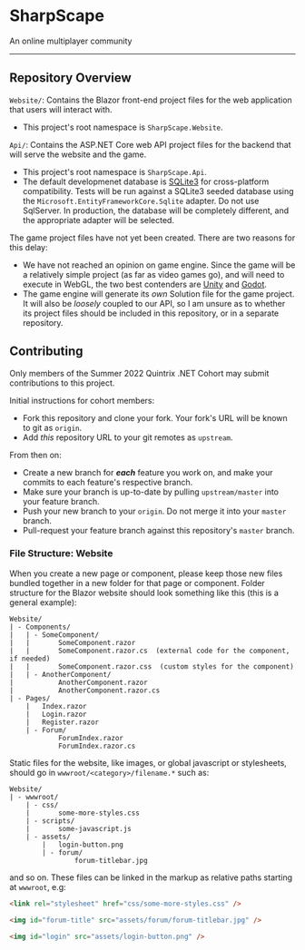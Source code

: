 # SharpScape

An online multiplayer community

---

## Repository Overview

`Website/`: Contains the Blazor front-end project files for the web application that users will interact with.
 - This project's root namespace is `SharpScape.Website`.

`Api/`: Contains the ASP.NET Core web API project files for the backend that will serve the website and the game.
 - This project's root namespace is `SharpScape.Api`.
 - The default developmenet database is [SQLite3](https://www.sqlite.org/index.html) for cross-platform compatibility.  Tests will be run against a SQLite3 seeded database using the `Microsoft.EntityFrameworkCore.Sqlite` adapter.  Do not use SqlServer.  In production, the database will be completely different, and the appropriate adapter will be selected.

The game project files have not yet been created.  There are two reasons for this delay:
 - We have not reached an opinion on game engine.  Since the game will be a relatively simple project (as far as video games go), and will need to execute in WebGL, the two best contenders are [Unity](https://unity.com) and [Godot](https://godotengine.org).
 - The game engine will generate its *own* Solution file for the game project.  It will also be *loosely* coupled to our API, so I am unsure as to whether its project files should be included in this repository, or in a separate repository.

## Contributing

Only members of the Summer 2022 Quintrix .NET Cohort may submit contributions to this project.

Initial instructions for cohort members:
 - Fork this repository and clone your fork.  Your fork's URL will be known to git as `origin`.
 - Add *this* repository URL to your git remotes as `upstream`.

From then on:
 - Create a new branch for ***each*** feature you work on, and make your commits to each feature's respective branch.
 - Make sure your branch is up-to-date by pulling `upstream/master` into your feature branch.
 - Push your new branch to your `origin`.  Do not merge it into your `master` branch.
 - Pull-request your feature branch against this repository's `master` branch.

### File Structure: Website

When you create a new page or component, please keep those new files bundled together in a new folder for that page or component.  Folder structure for the Blazor website should look something like this (this is a general example):
```
Website/
| - Components/
|   | - SomeComponent/
|   |       SomeComponent.razor
|   |       SomeComponent.razor.cs  (external code for the component, if needed)
|   |       SomeComponent.razor.css  (custom styles for the component)
|   | - AnotherComponent/
|           AnotherComponent.razor
|           AnotherComponent.razor.cs
| - Pages/
    |   Index.razor
    |   Login.razor
    |   Register.razor
    | - Forum/
            ForumIndex.razor
            ForumIndex.razor.cs
```
    
Static files for the website, like images, or global javascript or stylesheets, should go in `wwwroot/<category>/filename.*` such as:
```
Website/
| - wwwroot/
    | - css/
    |       some-more-styles.css
    | - scripts/
    |       some-javascript.js
    | - assets/
        |   login-button.png
        | - forum/
                forum-titlebar.jpg
```

and so on.  These files can be linked in the markup as relative paths starting at `wwwroot`, e.g:
```html
<link rel="stylesheet" href="css/some-more-styles.css" />

<img id="forum-title" src="assets/forum/forum-titlebar.jpg" />

<img id="login" src="assets/login-button.png" />
```
